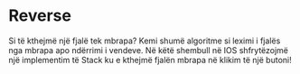 # Reverse

Si të kthejmë një fjalë tek mbrapa? Kemi shumë algoritme si leximi i fjalës nga mbrapa apo ndërrimi i vendeve. Në këtë shembull në IOS shfrytëzojmë një implementim të Stack ku e kthejmë fjalën mbrapa në klikim të një butoni!